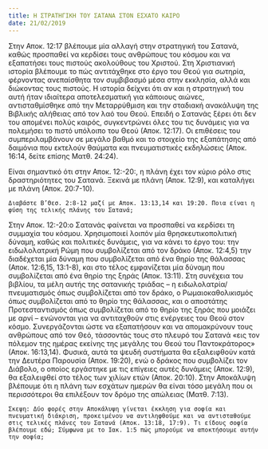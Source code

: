 ```yaml
---
title: Η ΣΤΡΑΤΗΓΙΚΗ ΤΟΥ ΣΑΤΑΝΑ ΣΤΟΝ ΕΣΧΑΤΟ ΚΑΙΡΟ
date: 21/02/2019
---
```


Στην Αποκ. 12:17 βλέπουμε μία αλλαγή στην στρατηγική του Σατανά, καθώς προσπαθεί να κερδίσει τους ανθρώπους του κόσμου και να εξαπατήσει τους πιστούς ακολούθους του Χριστού. Στη Χριστιανική ιστορία βλέπουμε το πώς αντιτάχθηκε στο έργο του Θεού για σωτηρία, φέρνοντας ανεπαίσθητα τον συμβιβασμό μέσα στην εκκλησία, αλλά και διώκοντας τους πιστούς. Η ιστορία δείχνει ότι αν και η στρατηγική του αυτή ήταν ιδιαίτερα αποτελεσματική για κάποιους αιώνες, αντισταθμίσθηκε από την Μεταρρύθμιση και την σταδιακή ανακάλυψη της Βιβλικής αλήθειας από τον λαό του Θεού. Επειδή ο Σατανάς ξέρει ότι δεν του απομένει πολύς καιρός, συγκεντρώνει όλες του τις δυνάμεις για να πολεμήσει το πιστό υπόλοιπο του Θεού (Αποκ. 12:17). Οι επιθέσεις του συμπεριλαμβάνουν σε μεγάλο βαθμό και το στοιχείο της εξαπάτησης από δαιμόνια που εκτελούν θαύματα και πνευματιστικές εκδηλώσεις (Αποκ. 16:14, δείτε επίσης Ματθ. 24:24).

Είναι σημαντικό ότι στην Αποκ. 12:-20:, η πλάνη έχει τον κύριο ρόλο στις δραστηριότητες του Σατανά. Ξεκινά με πλάνη (Αποκ. 12:9), και καταλήγει με πλάνη (Αποκ. 20:7-10).

`Διαβάστε Β’Θεσ. 2:8-12 μαζί με Αποκ. 13:13,14 και 19:20. Ποια είναι η φύση της τελικής πλάνης του Σατανά;`

Στην Αποκ. 12:-20:ο Σατανάς φαίνεται να προσπαθεί να κερδίσει τη συμμαχία του κόσμου. Χρησιμοποιεί λοιπόν μία θρησκευτικοπολιτική δύναμη, καθώς και πολιτικές δυνάμεις, για να κάνει το έργο του: την ειδωλολατρική Ρώμη που συμβολίζεται από τον δράκο (Αποκ. 12:4,5) την διαδέχεται μία δύναμη που συμβολίζεται από ένα θηρίο της θάλασσας (Αποκ. 12:6,15, 13:1-8), και στο τέλος εμφανίζεται μία δύναμη που συμβολίζεται από ένα θηρίο της ξηράς (Αποκ. 13:11). Στη συνέχεια του βιβλίου, τα μέλη αυτής της σατανικής τριάδας – η ειδωλολατρία/πνευματισμός όπως συμβολίζεται από τον δράκο, ο Ρωμαιοκαθολικισμός όπως συμβολίζεται από το θηρίο της θάλασσας, και ο αποστάτης Προτεσταντισμός όπως συμβολίζεται από το θηρίο της ξηράς που μοιάζει με αρνί – ενώνονται για να αντιταχθούν στις ενέργειες του Θεού στον κόσμο. Συνεργάζονται ώστε να εξαπατήσουν και να απομακρύνουν τους ανθρώπους από τον Θεό, τάσσοντάς τους στο πλευρό του Σατανά «εις τον πόλεμον της ημέρας εκείνης της μεγάλης του Θεού του Παντοκράτορος» (Αποκ. 16:13,14). Φυσικά, αυτά τα ψευδή συστήματα θα εξαλειφθούν κατά την Δευτέρα Παρουσία (Αποκ. 19:20), ενώ ο δράκος που συμβολίζει τον Διάβολο, ο οποίος εργάστηκε με τις επίγειες αυτές δυνάμεις (Αποκ. 12:9), θα εξαλειφθεί στο τέλος των χιλίων ετών (Αποκ. 20:10). Στην Αποκάλυψη βλέπουμε ότι η πλάνη των εσχάτων ημερών θα είναι τόσο μεγάλη που οι περισσότεροι θα επιλέξουν τον δρόμο της απώλειας (Ματθ. 7:13).

`Σκεψη: Δύο φορές στην Αποκάλυψη γίνεται έκκληση για σοφία και πνευματική διάκριση, προκειμένου να αντιληφθούμε και να αντισταθούμε στις τελικές πλάνες του Σατανά (Αποκ. 13:18, 17:9). Τι είδους σοφία βλέπουμε εδώ; Σύμφωνα με το Ιακ. 1:5 πώς μπορούμε να αποκτήσουμε αυτήν την σοφία;`